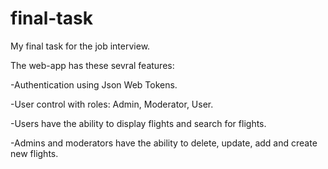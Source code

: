 # final-task
 My final task for the job interview.
 
 The web-app has these sevral features:
 
 -Authentication using Json Web Tokens.
 
 -User control with roles: Admin, Moderator, User.
 
 -Users have the ability to display flights and search for flights.
 
 -Admins and moderators have the ability to delete, update, add and create new flights.
 
 
